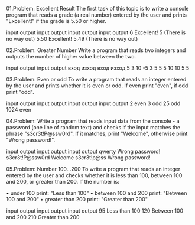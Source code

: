 01.Problem: Excellent Result
The first task of this topic is to write a console program that reads a grade (a real number) 
entered by the user and prints "Excellent!" if the grade is 5.50 or higher.

input	output	     input	output		                input	output	      input	output
6	    Excellent!	 5	    (There is no way out)		  5.50	Excellent!		5.49	(There is no way out)

02.Problem: Greater Number
Write a program that reads two integers and outputs the number of higher value between the two.

input  output	 input	output	вход	изход		вход	изход
5              3              10            -5
3	    5		  	 5		  5       10    10      5     5	

03.Problem: Even or odd
To write a program that reads an integer entered by the user and prints whether it is even or odd.
If even print "even", if odd print "odd".

input	output	input	output	input	output	input	output
2	    even		3	    odd		  25	  odd		  1024	even

04.Problem: Write a program that reads input data from the console - a password (one line of random text) and checks
if the input matches the phrase "s3cr3t!P@ssw0rd". If it matches, print "Welcome", otherwise print "Wrong password!".

input	  output	          input	          output		input	      output
qwerty	Wrong password!		s3cr3t!P@ssw0rd	Welcome		s3cr3t!p@ss	Wrong password!

05.Problem: Number 100...200
To write a program that reads an integer entered by the user and checks whether it is less than 100, between 100 and 200, or greater than 200. If the number is:

• under 100 print: "Less than 100"
• between 100 and 200 print: "Between 100 and 200"
• greater than 200 print: "Greater than 200"

input	output		             	input	output                input	output
95	  Less than 100		        120	  Between 100 and 200		210	  Greater than 200



